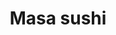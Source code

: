 ---
layout: place
title: Masa sushi
permalink: /north-carolina/charlotte/masa-sushi.html
stateAbbr: NC
stateName: North Carolina
cityName: Charlotte
seo:
  type: restaurant
  links: https://masasushitogo.com/
place_id: ChIJcxKB7r6ZVogRowhIfz4SoV0
photos:
  - name: >-
      places/ChIJcxKB7r6ZVogRowhIfz4SoV0/photos/AeeoHcKKZ2shfEV45RTq_Tbw1dn5hCaMWJDhB5M_s_tUe6ELxWiArs-g_gw0_hRx9-tNfUPcAdYlVDH9xeII7gZK2zbxMah1t1p_XXsxov_JsgRkUzAjafiYCH6TzExhn3nuA-g_barAZ19ODL6hMFPfBdvcBgoH4fLQEZG3w1UaYDV6OVeHr-kG2s9Vtz6dfjtiiorSncnlvCCX_O51cEmOK_BxjApY7J8LVD91b8kC7Gp2iyfCUyr8YjSRQscDd1hD8t_dbe1tjbBPUQG1XQ8B6SJumj3PHjtbqLjAOHLaI3mPvFJ_0xPvVi0DjMPX1cFQThqqjBq9vTCeHMoBvBmnoD1E-FbwSLqnJILuQ1CJgStgEBLofglgfMhodpFXGo2FXjb3IszJDtH-wf8aajuanOZWCIg9pINuVjyECuVBlTtprw
    widthPx: 4032
    heightPx: 3024
    authorAttributions:
      - displayName: Ryan Osberger
        uri: https://maps.google.com/maps/contrib/114158919146118884999
        photoUri: >-
          https://lh3.googleusercontent.com/a/ACg8ocL-7OjYvE17FcyS4nd6XK7Ox5EAzuG3Yen-X4Cdhd_wqNmyGg=s100-p-k-no-mo
    flagContentUri: >-
      https://www.google.com/local/imagery/report/?cb_client=maps_api_places.places_api&image_key=!1e10!2sCIHM0ogKEICAgICuiMvtFQ&hl=en-US
    googleMapsUri: >-
      https://www.google.com/maps/place//data=!3m4!1e2!3m2!1sCIHM0ogKEICAgICuiMvtFQ!2e10!4m2!3m1!1s0x885699beee811273:0x5da1123e7f4808a3
  - name: >-
      places/ChIJcxKB7r6ZVogRowhIfz4SoV0/photos/AeeoHcJzrZygG_NZ3ZbtRA-h0Ek0zoZBwvEHV83cpoue-eJN8b9MKsafjA7rvkQbqddGiqwsjabxW5QNXVt44GPHYKV12QzkRzaGXZMn_UmDgJs_O4htLWJVWuT5WwuT_5SpGpnTnBf7rXxZx7B-6k190-Yos9V7SKLmBiRwVTZ3chG0vIa6DDLkU0sfhpwqe08C24AOM_LLElsayEF6abyiC-2p8Jo8_xPSNdeLWCg9sKBE1WKN4IH2dfgB4TdpJbNYye1vrnkhajG4S9txeip8BPQYcqOoqjKu88upFXSnP6eWWZN8PiaO19Pk7D1rDvsdbw9-SUvaQYtDo7jwZLP-B6u0b60VR-HdPNM1Zbl5zCJ9akar4zKv7hZQfEc_rOKyjIYPpj80S6UhvJWuN2ktjTRnWMNMV_od4Us-hNNeNM3wJw
    widthPx: 4032
    heightPx: 2268
    authorAttributions:
      - displayName: Grupo Zona Alta De Oaxaca
        uri: https://maps.google.com/maps/contrib/105090604854135304569
        photoUri: >-
          https://lh3.googleusercontent.com/a-/ALV-UjVGu5HcnkX2islzUmHI81DnJnAjzprjtbaNvioL5CzhZ_tU02p8=s100-p-k-no-mo
    flagContentUri: >-
      https://www.google.com/local/imagery/report/?cb_client=maps_api_places.places_api&image_key=!1e10!2sCIHM0ogKEICAgIDR8NL1eg&hl=en-US
    googleMapsUri: >-
      https://www.google.com/maps/place//data=!3m4!1e2!3m2!1sCIHM0ogKEICAgIDR8NL1eg!2e10!4m2!3m1!1s0x885699beee811273:0x5da1123e7f4808a3
  - name: >-
      places/ChIJcxKB7r6ZVogRowhIfz4SoV0/photos/AeeoHcIn6P6bBoj3ni2XyDIlEvg9q2PJPQ5a5DGS8BtAjMYlzDdIEZDXazlfVaH68GoHm7JRlOm2aocaQqHvRkRgafjRJF0LV-m6WU0pD5rIXI0Q8nbNYAQcneLqg7EeBEWO8szzPSVnisAMUIFxPGIvo_0Blu_y7xLEAKE4LmQeSkIw0Uej5n_VSLIp4DRDrWCna_59_W-7Fc6UYkYI1IYy3uKbxMc94nsldtUgHq2YVJ-VfRtCC-0ZT8kBEOoBVo9go_xiKbKxYkVh6HxG3vKQGr6uNJljzZ1PeZJHPU5J5G2PeOD8eDyzj9wpwvx9pZFpKR3OKLSmvFTYb9MHEPGrbej-PaDm7MDbpIp32ZfsOSD3AMOmx2UC0iazd7MEfeoLddTPuGj01fs62IlQofWIlGeTBdSd8hx-cUiBx3qM9co
    widthPx: 4029
    heightPx: 3022
    authorAttributions:
      - displayName: Richard K
        uri: https://maps.google.com/maps/contrib/112189064783196609185
        photoUri: >-
          https://lh3.googleusercontent.com/a-/ALV-UjXnAw62Vlmq304deLDNlbSHJFgklZJsuWzsXWfMaLLl5llUCiTvBw=s100-p-k-no-mo
    flagContentUri: >-
      https://www.google.com/local/imagery/report/?cb_client=maps_api_places.places_api&image_key=!1e10!2sCIHM0ogKEICAgIDXuP6mDQ&hl=en-US
    googleMapsUri: >-
      https://www.google.com/maps/place//data=!3m4!1e2!3m2!1sCIHM0ogKEICAgIDXuP6mDQ!2e10!4m2!3m1!1s0x885699beee811273:0x5da1123e7f4808a3
  - name: >-
      places/ChIJcxKB7r6ZVogRowhIfz4SoV0/photos/AeeoHcIdhWcbTINlulIzDo1UDINp0nqu1cVanA4z0bH6YfuzJ6CY7PAd7MWHpNpbVThMtcanwTmCGAEaN9d22wVqZ9f7fxkMJc1EH6iD666WH9L3vUw0qJVpQr2Djgk06Le7PIxHAwaqe509W91um6HJMjyhkNRHE9WvRAka9-RGeyUKJOe67B4qrvrUWXWIVq50bCzORd9LucxDLNfXkGZosEMR9Dd_jImNUtN4o5hok1MisJLnx0nDPKQy6LEGS_op7gpJ6agWcAAqALsBsW9zMZp0NKFHJsC2TPRSoit-uOG_ExfR8jXxlD9xCN6BQ9LrwRqYTH71pjiI2dRIXCSTR7E-Rm52oMv9GdR8IgHYDRuaY0rleVm0mcmKpZS1z0ErSboNdEJ1n5FnDhTvhkeBBJPp7S-ogreuxPRWUkkI60r6Lg
    widthPx: 1934
    heightPx: 2831
    authorAttributions:
      - displayName: Nicole Madsen
        uri: https://maps.google.com/maps/contrib/116589667308848138014
        photoUri: >-
          https://lh3.googleusercontent.com/a-/ALV-UjUXK9qtaAkd3thyKPYyDr_wv94vdjFOBZMgldNJ81RS0X2KFs3u0g=s100-p-k-no-mo
    flagContentUri: >-
      https://www.google.com/local/imagery/report/?cb_client=maps_api_places.places_api&image_key=!1e10!2sCIHM0ogKEICAgIDjwuiDVA&hl=en-US
    googleMapsUri: >-
      https://www.google.com/maps/place//data=!3m4!1e2!3m2!1sCIHM0ogKEICAgIDjwuiDVA!2e10!4m2!3m1!1s0x885699beee811273:0x5da1123e7f4808a3
  - name: >-
      places/ChIJcxKB7r6ZVogRowhIfz4SoV0/photos/AeeoHcJxwJiXOlC5HyuV4Ag_04Gexyxn2KU0Caiu4HCUIGaqDtrUV4y1_PlqI88sY1wkpVBUWjFK7LWNSMBas6Fvf3OHjAPL8bJ-UVL1-bDn5LzMXJQeIZiRwOEBQrVe3J4V4tb4Pqd8QyeCDYPbHLhF4RORInKr1dT7q_0mG60F8wnsa_5MI-SBEzWMTEvk-uxGJcLLz40-Zdg3inFrGfMoXXbnjmFH3M1xqiyGqgLLklLnVILwV4_AbS8WgYwrb_2m5RSKRk8YkL8zVGkfiG1eHkeRrX6TDW5rHoUf1uBAt1r2aaM63tVEaV_MtImoyWz-NLNwk1YMSjZK7r1f1RVhkNlhdZ0U2qhfaQ7crPHMF5fgqrFmCqz4u5BkEEeOkB-L4PHdhVbpooZzVKJe8-cjUr8dTgXRs383x4pkniajbEg
    widthPx: 4032
    heightPx: 3024
    authorAttributions:
      - displayName: emmanuel07 025
        uri: https://maps.google.com/maps/contrib/110638871530349248945
        photoUri: >-
          https://lh3.googleusercontent.com/a-/ALV-UjWq2afm-ZZqO1To-O5tNSW5SyFkHPMLK_eL74xqQe57PXzDdEM8=s100-p-k-no-mo
    flagContentUri: >-
      https://www.google.com/local/imagery/report/?cb_client=maps_api_places.places_api&image_key=!1e10!2sCIHM0ogKEICAgID39OqkUQ&hl=en-US
    googleMapsUri: >-
      https://www.google.com/maps/place//data=!3m4!1e2!3m2!1sCIHM0ogKEICAgID39OqkUQ!2e10!4m2!3m1!1s0x885699beee811273:0x5da1123e7f4808a3
  - name: >-
      places/ChIJcxKB7r6ZVogRowhIfz4SoV0/photos/AeeoHcI-NRV5xOYETZxWnCwaqki50XNu-vLVlhYTUjRwGXNI65RJvAgO-qAmmtU8haog1EN6NwqlAEbw-5lgxlQCJ_wiVjXh_oU76Tzk13nkkXZs-wMcdby9Eq65B59XMpGAIfqQ-AayQethzRFWfVCJuJq2EkjWGc_BXcoWV22On9pCcYe3HNF8iw-DR3gYER9WXT-FNq_302NZYiZsAHkVbjoBeyI2fUVEbq3o_gSivn7rzfjIhLVXIXSf3vbu0iGByofewXMdpOjKpjhpy1dlGS4GnlVP0dbRHf0csvRvmcrpJ7XkuWngG8olH8ryCJf6__rUREJDruPEmtfYdK9sK7lBK115P4GrKcX2BuKI_1w1Ai2bP1tT6nF-vzFCOACc81V04mqd6HnvRXQ0QMTYfLpZ0k2mQt2MFAch7yCteFcW3gsu
    widthPx: 2268
    heightPx: 4032
    authorAttributions:
      - displayName: Rowan Turner
        uri: https://maps.google.com/maps/contrib/112241499890962013682
        photoUri: >-
          https://lh3.googleusercontent.com/a-/ALV-UjVl-vibf-iRbb0itVYsByoFhWaRgnVxmbljd_DZ3XR4MFk97FdJ_Q=s100-p-k-no-mo
    flagContentUri: >-
      https://www.google.com/local/imagery/report/?cb_client=maps_api_places.places_api&image_key=!1e10!2sCIHM0ogKEICAgIC-uNH1pAE&hl=en-US
    googleMapsUri: >-
      https://www.google.com/maps/place//data=!3m4!1e2!3m2!1sCIHM0ogKEICAgIC-uNH1pAE!2e10!4m2!3m1!1s0x885699beee811273:0x5da1123e7f4808a3
  - name: >-
      places/ChIJcxKB7r6ZVogRowhIfz4SoV0/photos/AeeoHcJ_mCoxzTgPtqR6E7qY1QpScuTMSaqPgnSzT4N7i_19sCb3qk-px3c1FnLYs8JPcrSTJZgv_cfau0z_cOTbyTCVC444sFE2ZTxGr5wnruZwYGCdlwTlGrCC-ocCfmtPU1cYRPyKnYOs9vkf1k9YL8ZP7gzA-KrS5fkwShPSwL18m04doggNhly34-M7AWDz2ztlIpxooQ62FZ4nLCMx5YKvqEPkF7xy-tsEZHmcKH60aAyRNbuW9fdiPdxD0xcjvmfCBNGEmwhXlM6psBzKaP-EEVZYgFy2ilGISKWnumAQJs224EvJGkZDyUUsYrbHSkDuM-Xmk_EwM47lFJEOGUl0fRfTLZ8aVKmF99hUIdpGpGJPqJmgW2kTuQT05Sem1RkrrN6snajzA2oQQKov-SGTGct-SOr_EKhJ2eKefKmGUg
    widthPx: 3024
    heightPx: 4032
    authorAttributions:
      - displayName: Shan
        uri: https://maps.google.com/maps/contrib/109872526457987365900
        photoUri: >-
          https://lh3.googleusercontent.com/a-/ALV-UjXV38iBb_Hb9IzpRx12YzrzfFhwAnJw-ULbubncCuqqad2Yb9jw=s100-p-k-no-mo
    flagContentUri: >-
      https://www.google.com/local/imagery/report/?cb_client=maps_api_places.places_api&image_key=!1e10!2sCIHM0ogKEICAgID-3OXSdg&hl=en-US
    googleMapsUri: >-
      https://www.google.com/maps/place//data=!3m4!1e2!3m2!1sCIHM0ogKEICAgID-3OXSdg!2e10!4m2!3m1!1s0x885699beee811273:0x5da1123e7f4808a3
  - name: >-
      places/ChIJcxKB7r6ZVogRowhIfz4SoV0/photos/AeeoHcJ3wM5EO21fyiEd-j86vkXwW1-Lx519sZfarzr2j3Uqlp97XVhYa7UuPHbkKo0jy4jmyqsrc1JKCeAk9b96ym8JhAYSyKTZUSGHH-iNXWKWC1Le-LsF9O57opLDXvGyROb0S9a9kuo4vVS4GZOj_pY9mnWFqe-E5riK9YHP2Zrps7caknQZlK-u4NhN4Xqcz4fNb8x0wsNXglRC_D1CJ29bSSa-SlNotWoqlnO-e0vrQ0KQFHYLISv5xbLUjM5l9bQSrxSObUVmtd220EhndfsHUewQy0YtGpoyA--S6QGL8Codqz_LaDgU6VUDPxxcN_l5jGt5W_OrzgiM22j4nHODPwqgPgHhbiM5U_0oB9a6J21nH56JQALL1K1A2K5H3z697V8WR-IVj9eureFPpDkrF_L7hq_9MrDHZ7Zog3-uheM
    widthPx: 3024
    heightPx: 4032
    authorAttributions:
      - displayName: Gwiz “Gwizbud” Bud
        uri: https://maps.google.com/maps/contrib/112457641911846647366
        photoUri: >-
          https://lh3.googleusercontent.com/a/ACg8ocLKvy1GIoHZoTEwUiJbYNytdG--fnwRaG1Qg04iQJJbSB8x7Q=s100-p-k-no-mo
    flagContentUri: >-
      https://www.google.com/local/imagery/report/?cb_client=maps_api_places.places_api&image_key=!1e10!2sCIHM0ogKEICAgIDL59Kf0gE&hl=en-US
    googleMapsUri: >-
      https://www.google.com/maps/place//data=!3m4!1e2!3m2!1sCIHM0ogKEICAgIDL59Kf0gE!2e10!4m2!3m1!1s0x885699beee811273:0x5da1123e7f4808a3
  - name: >-
      places/ChIJcxKB7r6ZVogRowhIfz4SoV0/photos/AeeoHcIum3yca96ZiilMBNLnLpBc_kkCuI8HVhN7eTmFZqqGSIb9d6D1UMDmdGijN2olXg_UghCUE2OhAFxCJJukba6piW9QRwAxUYlAav4hlZmyODFNLWr-stn1wiObfH9O7bE0tTjyU1iQclYUfTHtvPn4z0bE3ebgFJbzf-57ke6gNGw_VPpdKpI1IWMP6W1NosB0zCX7isNfwMiCnztlY-UxvNpvAuQgi3TP76foWuphxKuORx9QCP6ox6hvQlHn9haBZZ2yj3zgIFKW7-5FqcLc3Aq6EsBi0paqbZfkF_YRPNYWA6ob1iK3ae6KUluEuF0B9CXEl1nStHwJdOjsCk8H4oMwH8reBd4IyWQdW58TSYyaxGZNkjU8U2TC_qjnWr09gY900aqe2ozMIs2ClqOlO8Fl16GK-nRjg9NiHoY
    widthPx: 1080
    heightPx: 1920
    authorAttributions:
      - displayName: Julián Galvis
        uri: https://maps.google.com/maps/contrib/105995361587166901064
        photoUri: >-
          https://lh3.googleusercontent.com/a-/ALV-UjX7WkuxiWk5fhxZIN3u8CM-E6Bm49dp-bQlQMAIoUzHIoU3SIRg=s100-p-k-no-mo
    flagContentUri: >-
      https://www.google.com/local/imagery/report/?cb_client=maps_api_places.places_api&image_key=!1e10!2sCIHM0ogKEICAgID-2ZCsTQ&hl=en-US
    googleMapsUri: >-
      https://www.google.com/maps/place//data=!3m4!1e2!3m2!1sCIHM0ogKEICAgID-2ZCsTQ!2e10!4m2!3m1!1s0x885699beee811273:0x5da1123e7f4808a3
  - name: >-
      places/ChIJcxKB7r6ZVogRowhIfz4SoV0/photos/AeeoHcIMWT43rRqfgL622o2swpbZyRt_4YbRSMTn8_fS8HJvL5tUsVnz-lwtujdbIoj6Iq8dkd6HsOtfXUZEJCTXJCfL0OOV7Ov1O0ArsbLyUV9BNEG32-cfb7xjiAW6SiQ2V1gfv_Nv_Yd6wnnxw_uJQV_PSPjf9OueyiI_C9hiEM_fn4pKA2UOJizcrm9T8cW7GmZCiebcY-4cFW-_Ju-wVt4MWaoSYfaRyox4T-Tnk6_PZnBwaRZnEeTBgJ8NaCMWDYAAjqoFK_kwPhzdLLALoNlONib4-oL5gk-jSAs2Mw8Ve6Qz8kKT7WarZ7fea0RYG_ZY5NHKQP6YSFpsBronY_mEtYNt0MwdxaJR6QIwU87lC26uLZzxnbFyYF3UcA9HejqHkPq0R9Z8QqbdxnSs09uWWvOAEPDyoQBAS9KFiNKz6A
    widthPx: 3024
    heightPx: 4032
    authorAttributions:
      - displayName: Jenna Smith
        uri: https://maps.google.com/maps/contrib/112556505001489704466
        photoUri: >-
          https://lh3.googleusercontent.com/a-/ALV-UjUogoXozgkkViWKbDUYbPEkqUyuIURAPvrGBjTrTen0aLkMSy69=s100-p-k-no-mo
    flagContentUri: >-
      https://www.google.com/local/imagery/report/?cb_client=maps_api_places.places_api&image_key=!1e10!2sCIHM0ogKEICAgIDRss-lRA&hl=en-US
    googleMapsUri: >-
      https://www.google.com/maps/place//data=!3m4!1e2!3m2!1sCIHM0ogKEICAgIDRss-lRA!2e10!4m2!3m1!1s0x885699beee811273:0x5da1123e7f4808a3
address: 12806 S Tryon St, Charlotte, NC 28273, USA
street: 12806 S Tryon St
city: Charlotte
state: NC
zip: '28273'
country: USA
neighborhood: Brown Road
latitude: '35.104950'
longitude: '-80.987435'
accessibility_options:
  wheelchairAccessibleParking: true
  wheelchairAccessibleEntrance: true
  wheelchairAccessibleRestroom: true
  wheelchairAccessibleSeating: true
business_status: OPERATIONAL
name: Masa sushi
google_maps_links:
  directionsUri: >-
    https://www.google.com/maps/dir//''/data=!4m7!4m6!1m1!4e2!1m2!1m1!1s0x885699beee811273:0x5da1123e7f4808a3!3e0
  placeUri: https://maps.google.com/?cid=6746693776410413219
  writeAReviewUri: >-
    https://www.google.com/maps/place//data=!4m3!3m2!1s0x885699beee811273:0x5da1123e7f4808a3!12e1
  reviewsUri: >-
    https://www.google.com/maps/place//data=!4m4!3m3!1s0x885699beee811273:0x5da1123e7f4808a3!9m1!1b1
  photosUri: >-
    https://www.google.com/maps/place//data=!4m3!3m2!1s0x885699beee811273:0x5da1123e7f4808a3!10e5
primary_type: Japanese Restaurant
opening_hours:
  regular: null
  current: null
secondary_opening_hours:
  regular:
    weekdayDescriptions: null
    type: null
  current:
    weekdayDescriptions: null
    type: null
phone: (704) 504-8228
price_level: PRICE_LEVEL_MODERATE
price_range: $10 &ndash; $20
rating: '4.4'
rating_count: 0
website: https://masasushitogo.com/
description: >-
  About Masa Sushi in Charlotte, NC$$$Masa Sushi in Charlotte, NC, stands out as
  a welcoming spot for enjoying fresh sushi and authentic Japanese dishes in a
  relaxed environment. This casual eatery combines traditional Japanese
  favorites with some Chinese-inspired options, making it a versatile choice for
  those exploring sushi restaurants nearby. With its moderate pricing and
  accessible features like wheelchair-friendly entrances and parking, it's
  designed to accommodate a variety of diners seeking quality meals without the
  fuss. The menu highlights flavorful selections that appeal to sushi
  enthusiasts, ensuring a satisfying experience for anyone looking for top-rated
  Japanese places in the area.
generative_summary: >-
  About Masa Sushi in Charlotte, NC$$$Masa Sushi in Charlotte, NC, stands out as
  a welcoming spot for enjoying fresh sushi and authentic Japanese dishes in a
  relaxed environment. This casual eatery combines traditional Japanese
  favorites with some Chinese-inspired options, making it a versatile choice for
  those exploring sushi restaurants nearby. With its moderate pricing and
  accessible features like wheelchair-friendly entrances and parking, it's
  designed to accommodate a variety of diners seeking quality meals without the
  fuss. The menu highlights flavorful selections that appeal to sushi
  enthusiasts, ensuring a satisfying experience for anyone looking for top-rated
  Japanese places in the area.
generative_disclosure: Summarized by AI using the Grok-3-Mini model.
reviews:
  - name: >-
      places/ChIJcxKB7r6ZVogRowhIfz4SoV0/reviews/ChZDSUhNMG9nS0VJQ0FnTURRNTRtZ1FnEAE
    relativePublishTimeDescription: 4 weeks ago
    rating: 5
    text:
      text: >-
        Had an amazing meal at Masa sushi with my friend whos dad own this
        place, the food was amazing and came out super quick hot, fresh and
        delicious! I would 10/10 recommend.
      languageCode: en
    originalText:
      text: >-
        Had an amazing meal at Masa sushi with my friend whos dad own this
        place, the food was amazing and came out super quick hot, fresh and
        delicious! I would 10/10 recommend.
      languageCode: en
    authorAttribution:
      displayName: Jermy Sanga
      uri: https://www.google.com/maps/contrib/112190487314137227565/reviews
      photoUri: >-
        https://lh3.googleusercontent.com/a/ACg8ocJgRTdK6w12Cp0I5MZAzX10r2N7qjeQoxBmE98bKp_k85g_OA=s128-c0x00000000-cc-rp-mo
    publishTime: '2025-03-15T01:18:00.141889Z'
    flagContentUri: >-
      https://www.google.com/local/review/rap/report?postId=ChZDSUhNMG9nS0VJQ0FnTURRNTRtZ1FnEAE&d=17924085&t=1
    googleMapsUri: >-
      https://www.google.com/maps/reviews/data=!4m6!14m5!1m4!2m3!1sChZDSUhNMG9nS0VJQ0FnTURRNTRtZ1FnEAE!2m1!1s0x885699beee811273:0x5da1123e7f4808a3
  - name: >-
      places/ChIJcxKB7r6ZVogRowhIfz4SoV0/reviews/ChZDSUhNMG9nS0VJQ0FnTUN3MHRTVEZnEAE
    relativePublishTimeDescription: 3 weeks ago
    rating: 5
    text:
      text: >-
        I was on break and decided to eat here with some friends. The food was
        really good! I had the General Tso chicken and some sushi rolls. The
        portions were great for the price—especially since some restaurants
        serve way too much rice and little chicken. I’ll definitely be coming
        back more often!
      languageCode: en
    originalText:
      text: >-
        I was on break and decided to eat here with some friends. The food was
        really good! I had the General Tso chicken and some sushi rolls. The
        portions were great for the price—especially since some restaurants
        serve way too much rice and little chicken. I’ll definitely be coming
        back more often!
      languageCode: en
    authorAttribution:
      displayName: Kev
      uri: https://www.google.com/maps/contrib/113182873310890397169/reviews
      photoUri: >-
        https://lh3.googleusercontent.com/a/ACg8ocKisGvkrCm4s_-3PRlLgsO1SQjaaPKNgUX9HWF5a8MeK5aGFg=s128-c0x00000000-cc-rp-mo
    publishTime: '2025-03-17T18:01:50.765804Z'
    flagContentUri: >-
      https://www.google.com/local/review/rap/report?postId=ChZDSUhNMG9nS0VJQ0FnTUN3MHRTVEZnEAE&d=17924085&t=1
    googleMapsUri: >-
      https://www.google.com/maps/reviews/data=!4m6!14m5!1m4!2m3!1sChZDSUhNMG9nS0VJQ0FnTUN3MHRTVEZnEAE!2m1!1s0x885699beee811273:0x5da1123e7f4808a3
  - name: >-
      places/ChIJcxKB7r6ZVogRowhIfz4SoV0/reviews/ChZDSUhNMG9nS0VJQ0FnSURqd3VpRFpBEAE
    relativePublishTimeDescription: 11 months ago
    rating: 4
    text:
      text: >-
        We placed an order for pickup, and got the sesame chicken, shrimp and
        vegetables, as well as adragon roll, as well as a golden role.
        Everything was great, but the sesame chicken was basically gristle, but
        everything was pretty good. We will definitely be back.
      languageCode: en
    originalText:
      text: >-
        We placed an order for pickup, and got the sesame chicken, shrimp and
        vegetables, as well as adragon roll, as well as a golden role.
        Everything was great, but the sesame chicken was basically gristle, but
        everything was pretty good. We will definitely be back.
      languageCode: en
    authorAttribution:
      displayName: Nicole Madsen
      uri: https://www.google.com/maps/contrib/116589667308848138014/reviews
      photoUri: >-
        https://lh3.googleusercontent.com/a-/ALV-UjUXK9qtaAkd3thyKPYyDr_wv94vdjFOBZMgldNJ81RS0X2KFs3u0g=s128-c0x00000000-cc-rp-mo-ba5
    publishTime: '2024-04-30T23:21:03.754546Z'
    flagContentUri: >-
      https://www.google.com/local/review/rap/report?postId=ChZDSUhNMG9nS0VJQ0FnSURqd3VpRFpBEAE&d=17924085&t=1
    googleMapsUri: >-
      https://www.google.com/maps/reviews/data=!4m6!14m5!1m4!2m3!1sChZDSUhNMG9nS0VJQ0FnSURqd3VpRFpBEAE!2m1!1s0x885699beee811273:0x5da1123e7f4808a3
  - name: >-
      places/ChIJcxKB7r6ZVogRowhIfz4SoV0/reviews/ChdDSUhNMG9nS0VJQ0FnTUN3aXNlUXB3RRAB
    relativePublishTimeDescription: 3 weeks ago
    rating: 1
    text:
      text: >-
        Food is okay - nothing to rave about. Too liberal with the oil and salt.
        Choices in the neighborhood are poor. Red bowl in tega cay  is way
        better and tastier because they use better ingredients (I have no proof
        just a feeling)


        Major con - when I ask for spicy they give me a 1/4 oz of hot oil and
        charge me extra. Classic cheap penny pinching far eastern management.
        They do not realize that they lose out on the 20% gratuity for something
        that costs them Pennies.
      languageCode: en
    originalText:
      text: >-
        Food is okay - nothing to rave about. Too liberal with the oil and salt.
        Choices in the neighborhood are poor. Red bowl in tega cay  is way
        better and tastier because they use better ingredients (I have no proof
        just a feeling)


        Major con - when I ask for spicy they give me a 1/4 oz of hot oil and
        charge me extra. Classic cheap penny pinching far eastern management.
        They do not realize that they lose out on the 20% gratuity for something
        that costs them Pennies.
      languageCode: en
    authorAttribution:
      displayName: Paul G
      uri: https://www.google.com/maps/contrib/115246803880218046418/reviews
      photoUri: >-
        https://lh3.googleusercontent.com/a/ACg8ocKAe9dQQhOFDNuPSo9XK_YrqzUW96a4Ruqfx9mNlfXmXDksEg=s128-c0x00000000-cc-rp-mo-ba2
    publishTime: '2025-03-18T00:19:07.595974Z'
    flagContentUri: >-
      https://www.google.com/local/review/rap/report?postId=ChdDSUhNMG9nS0VJQ0FnTUN3aXNlUXB3RRAB&d=17924085&t=1
    googleMapsUri: >-
      https://www.google.com/maps/reviews/data=!4m6!14m5!1m4!2m3!1sChdDSUhNMG9nS0VJQ0FnTUN3aXNlUXB3RRAB!2m1!1s0x885699beee811273:0x5da1123e7f4808a3
  - name: >-
      places/ChIJcxKB7r6ZVogRowhIfz4SoV0/reviews/ChZDSUhNMG9nS0VJQ0FnSUNscW8zc1dnEAE
    relativePublishTimeDescription: a year ago
    rating: 5
    text:
      text: >-
        Sesame shrimp...yes, please!!!  Someone who doesn't even like shrimp
        tasted a piece from plate and wanted more. It was that good. The menu is
        almost endless, so I'm definitely going back to try something new next
        time.
      languageCode: en
    originalText:
      text: >-
        Sesame shrimp...yes, please!!!  Someone who doesn't even like shrimp
        tasted a piece from plate and wanted more. It was that good. The menu is
        almost endless, so I'm definitely going back to try something new next
        time.
      languageCode: en
    authorAttribution:
      displayName: Tonya
      uri: https://www.google.com/maps/contrib/103847592599055864065/reviews
      photoUri: >-
        https://lh3.googleusercontent.com/a-/ALV-UjXRedVYclE52v6d7TAmhjRg19GWKGQRzgb_j-FEEuqiXZuMLTzqGg=s128-c0x00000000-cc-rp-mo-ba5
    publishTime: '2023-11-16T03:21:17.809517Z'
    flagContentUri: >-
      https://www.google.com/local/review/rap/report?postId=ChZDSUhNMG9nS0VJQ0FnSUNscW8zc1dnEAE&d=17924085&t=1
    googleMapsUri: >-
      https://www.google.com/maps/reviews/data=!4m6!14m5!1m4!2m3!1sChZDSUhNMG9nS0VJQ0FnSUNscW8zc1dnEAE!2m1!1s0x885699beee811273:0x5da1123e7f4808a3
review_summary: >-
  What Visitors Are Saying$$$Folks who stop by Masa Sushi often rave about the
  tasty sushi rolls and entrees, praising the fresh flavors and generous
  portions that make for a solid value. Many appreciate how quickly the food
  arrives, turning simple meals into enjoyable highlights of their day. While
  most feedback highlights the overall goodness of the dishes, a few note that
  seasonings can sometimes feel a bit heavy, offering room for tweaks. All in
  all, it's a go-to option for casual diners, with plenty of positive vibes
  around the variety and service that keep people coming back for more sushi
  adventures.
review_disclosure: Summarized by AI using the Grok-3-Mini model.
parking_options:
  freeParkingLot: true
  freeStreetParking: true
  valetParking: false
payment_options:
  acceptsCreditCards: true
  acceptsDebitCards: true
  acceptsCashOnly: false
  acceptsNfc: true
allow_dogs: null
curbside_pickup: null
delivery: true
dine_in: true
good_for_children: true
good_for_groups: null
good_for_sports: false
live_music: false
menu_for_children: null
outdoor_seating: false
reservable: true
restroom: true
serves_beer: true
serves_breakfast: null
serves_brunch: false
serves_cocktails: null
serves_coffee: null
serves_dinner: true
serves_dessert: true
serves_lunch: true
serves_vegetarian_food: true
serves_wine: true
takeout: true
update_category: pro
places_description: null

---